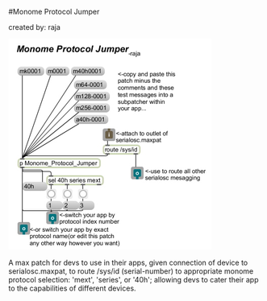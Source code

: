 #Monome Protocol Jumper

created by: raja

![](app-monomeprotojump.jpg)

A max patch for devs to use in their apps, given connection of device to serialosc.maxpat, to route /sys/id (serial-number) to appropriate monome protocol selection: 'mext', 'series', or '40h'; allowing devs to cater their app to the capabilities of different devices.

